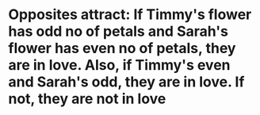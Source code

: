 # Opposites attract: If Timmy's flower has odd no of petals and Sarah's flower has even no of petals, they are in love. Also, if Timmy's even and Sarah's odd, they are in love. If not, they are not in love
